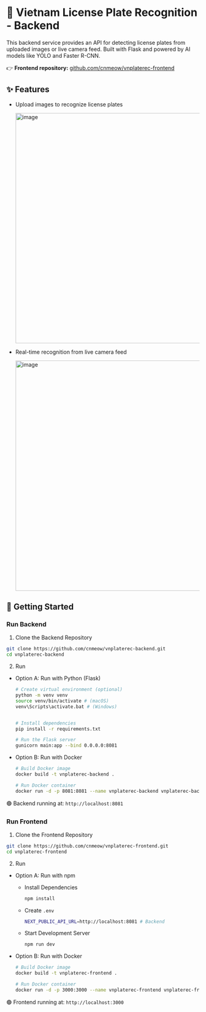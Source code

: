 # 🚗 Vietnam License Plate Recognition - Backend 

This backend service provides an API for detecting license plates from uploaded images or live camera feed. Built with Flask and powered by AI models like YOLO and Faster R-CNN.

👉 **Frontend repository:** [github.com/cnmeow/vnplaterec-frontend](https://github.com/cnmeow/vnplaterec-frontend)

## ✨ Features

- Upload images to recognize license plates

  <img width="600" alt="image" src="https://github.com/user-attachments/assets/2c7e742f-776d-4e83-ae53-7cb76fc37834" />
- Real-time recognition from live camera feed

  <img width="600" alt="image" src="https://github.com/user-attachments/assets/3a3ab07e-7c94-4c5b-8842-10feafd537b4" />

## 🚀 Getting Started

### Run Backend
1. Clone the Backend Repository
```bash
git clone https://github.com/cnmeow/vnplaterec-backend.git
cd vnplaterec-backend
```

2. Run
- Option A: Run with Python (Flask)
  ```bash
  # Create virtual environment (optional)
  python -m venv venv
  source venv/bin/activate # (macOS)
  venv\Scripts\activate.bat # (Windows)

  
  # Install dependencies
  pip install -r requirements.txt
  
  # Run the Flask server
  gunicorn main:app --bind 0.0.0.0:8081
  ```

- Option B: Run with Docker
  ```bash
  # Build Docker image
  docker build -t vnplaterec-backend .

  # Run Docker container
  docker run -d -p 8081:8081 --name vnplaterec-backend vnplaterec-backend
  ```

🟢 Backend running at: `http://localhost:8081`

### Run Frontend
1. Clone the Frontend Repository
```bash
git clone https://github.com/cnmeow/vnplaterec-frontend.git
cd vnplaterec-frontend
```

2. Run
- Option A: Run with npm
  - Install Dependencies
    ```bash
    npm install
    ```
  - Create `.env`
    ```bash
    NEXT_PUBLIC_API_URL=http://localhost:8081 # Backend
    ```
  - Start Development Server
    ```bash
    npm run dev
    ```

- Option B: Run with Docker
  ```bash
  # Build Docker image
  docker build -t vnplaterec-frontend .

  # Run Docker container
  docker run -d -p 3000:3000 --name vnplaterec-frontend vnplaterec-frontend
  ```

🟢 Frontend running at: `http://localhost:3000`
